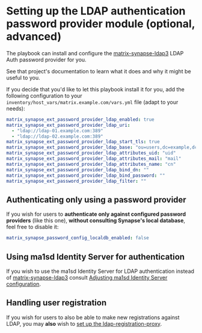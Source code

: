 # Setting up the LDAP authentication password provider module (optional, advanced)

The playbook can install and configure the [matrix-synapse-ldap3](https://github.com/matrix-org/matrix-synapse-ldap3) LDAP Auth password provider for you.

See that project's documentation to learn what it does and why it might be useful to you.

If you decide that you'd like to let this playbook install it for you, add the following configuration to your `inventory/host_vars/matrix.example.com/vars.yml` file (adapt to your needs):

```yaml
matrix_synapse_ext_password_provider_ldap_enabled: true
matrix_synapse_ext_password_provider_ldap_uri:
  - "ldap://ldap-01.example.com:389"
  - "ldap://ldap-02.example.com:389"
matrix_synapse_ext_password_provider_ldap_start_tls: true
matrix_synapse_ext_password_provider_ldap_base: "ou=users,dc=example,dc=com"
matrix_synapse_ext_password_provider_ldap_attributes_uid: "uid"
matrix_synapse_ext_password_provider_ldap_attributes_mail: "mail"
matrix_synapse_ext_password_provider_ldap_attributes_name: "cn"
matrix_synapse_ext_password_provider_ldap_bind_dn: ""
matrix_synapse_ext_password_provider_ldap_bind_password: ""
matrix_synapse_ext_password_provider_ldap_filter: ""
```


## Authenticating only using a password provider

If you wish for users to **authenticate only against configured password providers** (like this one), **without consulting Synapse's local database**, feel free to disable it:

```yaml
matrix_synapse_password_config_localdb_enabled: false
```


## Using ma1sd Identity Server for authentication

If you wish to use the ma1sd Identity Server for LDAP authentication instead of [matrix-synapse-ldap3](https://github.com/matrix-org/matrix-synapse-ldap3) consult [Adjusting ma1sd Identity Server configuration](configuring-playbook-ma1sd.md#authentication).


## Handling user registration

If you wish for users to also be able to make new registrations against LDAP, you may **also** wish to [set up the ldap-registration-proxy](configuring-playbook-matrix-ldap-registration-proxy.md).
